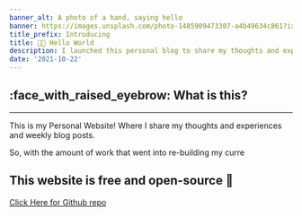 ```yaml
---
banner_alt: A photo of a hand, saying hello
banner: https://images.unsplash.com/photo-1485909473307-a4b49634c861?ixlib=rb-1.2.1&ixid=MnwxMjA3fDB8MHxwaG90by1wYWdlfHx8fGVufDB8fHx8&auto=format&fit=crop&w=1169&q=80
title_prefix: Introducing
title: 👋🏻 Hello World
description: I launched this personal blog to share my thoughts and experiences. I hope you enjoy it.
date: '2021-10-22'
---
```


## :face_with_raised_eyebrow: What is this?

---

This is my Personal Website! Where I share my thoughts and experiences and weekly blog posts.

So, with the amount of work that went into re-building my curre

## This website is free and open-source 🚀

 [Click Here for Github repo](https://github.com/vivekpal1/vivek)
